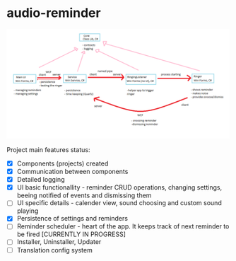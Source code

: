 # audio-reminder
![Project diagram](https://github.com/dupop/audio-reminder/blob/master/Project%20component%20diagram.png)

Project main features status:
- [x] Components (projects) created
- [x] Communication between components
- [x] Detailed logging
- [x] UI basic functionallity - reminder CRUD operations, changing settings, beeing notified of events and dismissing them
- [ ] UI specific details - calender view, sound choosing and custom sound playing
- [x] Persistence of settings and reminders
- [ ] Reminder scheduler - heart of the app. It keeps track of next reminder to be fired [CURRENTLY IN PROGRESS]
- [ ] Installer, Uninstaller, Updater
- [ ] Translation config system
